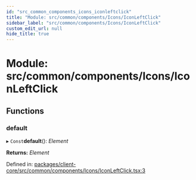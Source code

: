 ```yaml
---
id: "src_common_components_icons_iconleftclick"
title: "Module: src/common/components/Icons/IconLeftClick"
sidebar_label: "src/common/components/Icons/IconLeftClick"
custom_edit_url: null
hide_title: true
---
```


# Module: src/common/components/Icons/IconLeftClick

## Functions

### default

▸ `Const`**default**(): *Element*

**Returns:** *Element*

Defined in: [packages/client-core/src/common/components/Icons/IconLeftClick.tsx:3](https://github.com/xr3ngine/xr3ngine/blob/716a06460/packages/client-core/src/common/components/Icons/IconLeftClick.tsx#L3)
